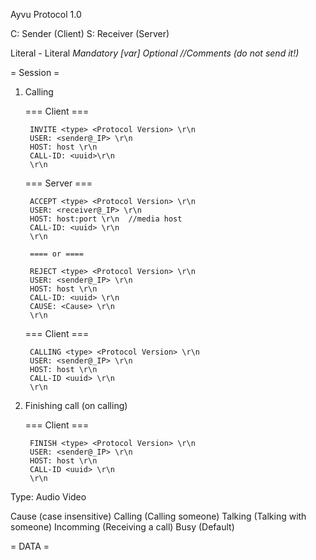 Ayvu Protocol 1.0

C: Sender (Client)
S: Receiver (Server)

Literal - Literal
<var> Mandatory
[var] Optional
//Comments (do not send it!)

= Session =

1. Calling

	=== Client ===
	
		INVITE <type> <Protocol Version> \r\n
		USER: <sender@_IP> \r\n
		HOST: host \r\n
		CALL-ID: <uuid>\r\n
		\r\n
		
	=== Server ===
	
		ACCEPT <type> <Protocol Version> \r\n
		USER: <receiver@_IP> \r\n
		HOST: host:port \r\n  //media host
		CALL-ID: <uuid> \r\n
		\r\n
		
		==== or ====
		
		REJECT <type> <Protocol Version> \r\n
		USER: <sender@_IP> \r\n
		HOST: host \r\n
		CALL-ID: <uuid> \r\n
		CAUSE: <Cause> \r\n
		\r\n
		
	=== Client ===
		
		CALLING <type> <Protocol Version> \r\n
		USER: <sender@_IP> \r\n
		HOST: host \r\n
		CALL-ID <uuid> \r\n
		\r\n

2. Finishing call (on calling)

	=== Client ===
	
		FINISH <type> <Protocol Version> \r\n
		USER: <sender@_IP> \r\n
		HOST: host \r\n
		CALL-ID <uuid> \r\n
		\r\n
		
Type:
	Audio
	Video

Cause (case insensitive)
	Calling (Calling someone)
	Talking (Talking with someone)
	Incomming (Receiving a call)
	Busy (Default)
	
= DATA =









	